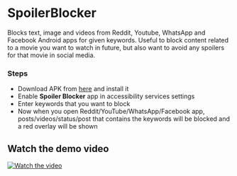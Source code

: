 # SpoilerBlocker
Blocks text, image and videos from Reddit, Youtube, WhatsApp and Facebook Android apps for given keywords. Useful to block content related to a movie you want to watch in future, but also want to avoid any spoilers for that movie in social media.


### Steps
* Download APK from [here](https://github.com/muthuraj57/SpoilerBlocker/releases/) and install it
* Enable **Spoiler Blocker** app in accessibility services settings
* Enter keywords that you want to block
* Now when you open Reddit/YouTube/WhatsApp/Facebook app, posts/videos/status/post that contains the keywords will be blocked and a red overlay will be shown

## Watch the demo video
[![Watch the video](https://img.youtube.com/vi/_9qjSyRCuVk/maxresdefault.jpg)](https://youtu.be/_9qjSyRCuVk)
